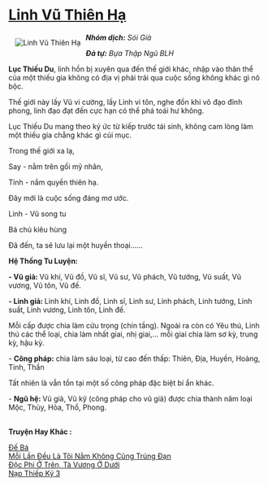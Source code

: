<a href="https://utruyen.com/linh-vu-thien-ha/11930/" title="Linh Vũ Thiên Hạ"><h1>Linh Vũ Thiên Hạ</h1></a><div style="display:table"><img align="right" style="float: left; padding: 10px;" src="https://utruyen.com/images/story/200x260/linh-vu-thien-ha.jpg" alt="Linh Vũ Thiên Hạ"><b><i>Nhóm dịch:</i></b><i> Sói Già<p></p><b>Đả tự:</b> Bựa Thập Ngũ BLH<p></p></i><b>Lục Thiếu Du</b>, linh hồn bị xuyên qua đến thế giới khác, nhập vào thân thể của một thiếu gia không có địa vị phải trải qua cuộc sống không khác gì nô bộc.<p></p>Thế giới này lấy Vũ vi cường, lấy Linh vi tôn, nghe đồn khi võ đạo đỉnh phong, linh đạo đạt đến cực hạn có thể phá toái hư không. <p></p>Lục Thiếu Du mang theo ký ức từ kiếp trước tái sinh, không cam lòng làm một thiếu gia chẳng khác gì củi mục.<p></p>Trong thế giới xa lạ, <p></p>Say - nằm trên gối mỹ nhân, <p></p>Tỉnh - nắm quyền thiên hạ.<p></p>Đây mới là cuộc sống đáng mơ ước. <p></p>Linh - Vũ song tu<p></p>Bá chủ kiêu hùng<p></p>Đã đến, ta sẽ lưu lại một huyền thoại......<p></p><strong><b>Hệ Thống Tu Luyện:</b></strong><p></p><b>- Vũ giả: </b>Vũ khí, Vũ đồ, Vũ sĩ, Vũ sư, Vũ phách, Vũ tướng, Vũ suất, Vũ vương, Vũ tôn, Vũ đế.<p></p><b>- Linh giả: </b>Linh khí, Linh đồ, Linh sĩ, Linh sư, Linh phách, Linh tướng, Linh suất, Linh vương, Linh tôn, Linh đế.<p></p>Mỗi cấp được chia làm cửu trọng (chín tầng). Ngoài ra còn có Yêu thú, Linh thú các thể loại, chia làm nhất giai, nhị giai,... mỗi giai chia làm sơ kỳ, trung kỳ, hậu kỳ.<p></p>- <b>Công pháp:</b> chia làm sáu loại, từ cao đến thấp: Thiên, Địa, Huyền, Hoàng, Tinh, Thần<p></p>Tất nhiên là vẫn tồn tại một số công pháp đặc biệt bí ẩn khác.<p></p>- <b>Ngũ hệ: </b>Vũ giả, Vũ kỹ (công pháp cho vũ giả) được chia thành năm loại Mộc, Thủy, Hỏa, Thổ, Phong.</div><p><br><b>Truyện Hay Khác :</b></p><a href="https://utruyen.com/de-ba/16771/" alt="Đế Bá">Đế Bá</a><br/><a href="https://truyenngontinhay.wordpress.com/2019/10/03/moi-lan-deu-la-toi-nam-khong-cung-trung-dan/" alt="Mỗi Lần Đều Là Tôi Nằm Không Cũng Trúng Đạn">Mỗi Lần Đều Là Tôi Nằm Không Cũng Trúng Đạn</a><br/><a href="https://www.flickr.com/photos/183745219@N08/49090451436/" alt="Độc Phi Ở Trên, Tà Vương Ở Dưới">Độc Phi Ở Trên, Tà Vương Ở Dưới</a><br/><a href="https://github.com/quanluxury/ngontinhhot/tree/master/truyenhay/21677/" alt="Nạp Thiếp Ký 3">Nạp Thiếp Ký 3</a><br/>